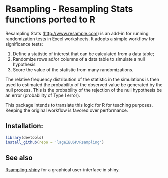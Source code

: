 # Rsampling - Resampling Stats functions ported to R

Resampling Stats (http://www.resample.com) is an add-in for running randomization tests in Excel worksheets.
It adopts a simple workflow for significance tests:

1. Define a statistic of interest that can be calculated from a data table;
2. Randomize rows ad/or columns of a data table to simulate a null hypothesis
3. Score the value of the statistic from many randomizations.

The relative frequency distribution of the statistic in the simulations is then used
to estimated the probability of the observed value be generated by the null process.
This is the probability of the rejection of the null hypothesis be an error
(probability of Type I error).

This package intends to translate this logic for R for teaching purposes.
Keeping the original workflow is favored over performance.

## Installation:

```r
library(devtools)
install_github(repo = 'lageIBUSP/Rsampling')
```

## See also

[Rsampling-shiny](https://github.com/andrechalom/Rsampling-shiny) for a graphical user-interface in shiny.
